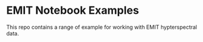 # EMIT Notebook Examples

This repo contains a range of example for working with EMIT hypterspectral data.

